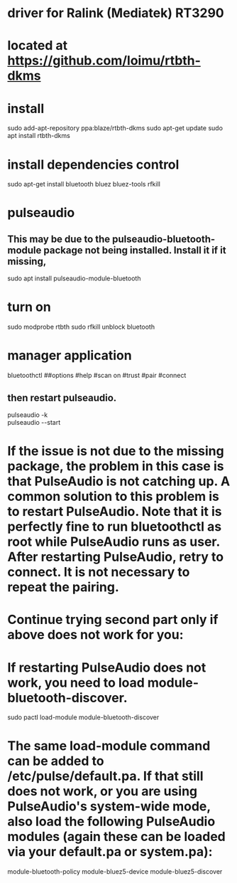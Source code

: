 # driver for Ralink (Mediatek) RT3290
# located at https://github.com/loimu/rtbth-dkms
# install 
sudo add-apt-repository ppa:blaze/rtbth-dkms
sudo apt-get update
sudo apt install rtbth-dkms

# install dependencies control
sudo apt-get install bluetooth bluez bluez-tools rfkill

# pulseaudio
## This may be due to the pulseaudio-bluetooth-module package not being installed. Install it if it missing, 
sudo apt install pulseaudio-module-bluetooth

# turn on
sudo modprobe rtbth
sudo rfkill unblock bluetooth


# manager application
bluetoothctl
##options
#help
#scan on
#trust 
#pair
#connect 


## then restart pulseaudio.
pulseaudio -k  
pulseaudio --start  

# If the issue is not due to the missing package, the problem in this case is that PulseAudio is not catching up. A common solution to this problem is to restart PulseAudio. Note that it is perfectly fine to run bluetoothctl as root while PulseAudio runs as user. After restarting PulseAudio, retry to connect. It is not necessary to repeat the pairing.

# Continue trying second part only if above does not work for you:
# If restarting PulseAudio does not work, you need to load module-bluetooth-discover.

sudo pactl load-module module-bluetooth-discover

# The same load-module command can be added to /etc/pulse/default.pa. If that still does not work, or you are using PulseAudio's system-wide mode, also load the following PulseAudio modules (again these can be loaded via your default.pa or system.pa):

module-bluetooth-policy
module-bluez5-device
module-bluez5-discover
